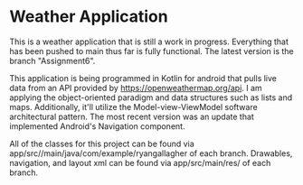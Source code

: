 # Weather Application
This is a weather application that is still a work in progress. Everything that has been pushed to main thus far is fully functional. The latest version is the branch 
"Assignment6". 

This application is being programmed in Kotlin for android that pulls live data from an API provided by https://openweathermap.org/api. I am applying the object-oriented paradigm and data structures such as lists and maps. Additionally, it'll utilize the Model-view-ViewModel software architectural pattern. The most recent version was an update that implemented Android's Navigation component.

All of the classes for this project can be found via app/src//main/java/com/example/ryangallagher of each branch. Drawables, navigation, and layout xml can be found via app/src/main/res/ of each branch. 
